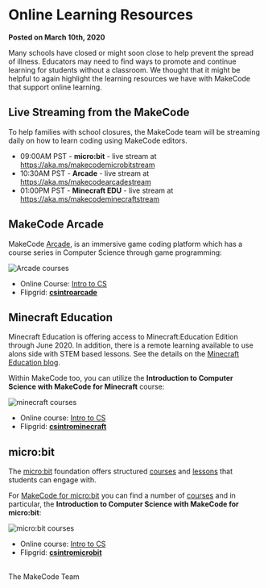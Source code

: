# Online Learning Resources

**Posted on March 10th, 2020**

Many schools have closed or might soon close to help prevent the spread of illness. Educators may need to find ways to promote and continue learning for students without a classroom. We thought that it might be helpful to again highlight the learning resources we have with MakeCode that support online learning.

## Live Streaming from the MakeCode

To help families with school closures, the MakeCode team will be streaming daily on how to learn coding using MakeCode editors.

* 09:00AM PST - **micro:bit** - live stream at https://aka.ms/makecodemicrobitstream
* 10:30AM PST - **Arcade** - live stream at https://aka.ms/makecodearcadestream
* 01:00PM PST - **Minecraft EDU** - live stream at https://aka.ms/makecodeminecraftstream

## MakeCode Arcade

MakeCode [Arcade]( https://arcade.makecode.com), is an immersive game coding platform which has a course series in Computer Science through game programming:

![Arcade courses](/static/blog/remote-learning/arcade-courses.jpg)

* Online Course: [Intro to CS](https://arcade.makecode.com/courses/csintro)
* Flipgrid: **[csintroarcade](https://flipgrid.com/csintroarcade)**

## Minecraft Education

Minecraft Education is offering access to Minecraft:Education Edition through June 2020. In addition, there is a remote learning available to use alons side with STEM based lessons. See the details on the [Minecraft Education blog](https://education.minecraft.net/blog/microsoft-extends-access-to-minecraft-education-edition-and-resources-to-support-remote-learning/).

Within MakeCode too, you can utilize the **Introduction to Computer Science with MakeCode for Minecraft** course:

![minecraft courses](/static/blog/remote-learning/minecraft-courses.jpg)

* Online course: [Intro to CS](https://minecraft.makecode.com/courses/csintro)
* Flipgrid: **[csintrominecraft](https://flipgrid.com/csintrominecraft)**

## micro:bit

The [micro:bit](https://microbit.org) foundation offers structured [courses](https://classroom.microbit.org/) and [lessons](https://microbit.org/lessons/) that students can engage with.

For [MakeCode for micro:bit](https://makecode.microbit.org) you can find a number of [courses](https://makecode.microbit.org/courses) and in particular, the **Introduction to Computer Science with MakeCode for micro:bit**:

![micro:bit courses](/static/blog/remote-learning/microbit-courses.jpg)

* Online course: [Intro to CS](https://makecode.microbit.org/courses/csintro)
* Flipgrid: **[csintromicrobit](https://flipgrid.com/csintromicrobit)**

<br/>
The MakeCode Team 